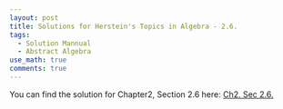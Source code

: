 ```yaml
---
layout: post
title: Solutions for Herstein's Topics in Algebra - 2.6.
tags:
  - Solution Mannual
  - Abstract Algebra
use_math: true
comments: true
---
```

You can find the solution for Chapter2, Section 2.6 here:
[Ch2. Sec 2.6.](/assets/Herstein_Topics_in_Algebra_solution_2.6.pdf)
